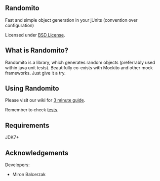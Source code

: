## Randomito
Fast and simple object generation in your jUnits (convention over configuration)

Licensed under [BSD License](http://opensource.org/licenses/BSD-3-Clause).

## What is Randomito?
Randomito is a library, which generates random objects (preferrably used within java unit tests).
Beautifully co-exists with Mockito and other mock frameworks. Just give it a try.

## Using Randomito
Please visit our wiki for [3 minute guide](https://github.com/randomito/randomito-all/wiki).

Remember to check [tests](https://github.com/randomito/randomito-all/tree/master/randomito-examples/src/test/java/org/randomito).

## Requirements
JDK7+

## Acknowledgements
Developers:
* Miron Balcerzak
